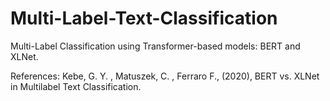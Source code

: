 # Multi-Label-Text-Classification

Multi-Label Classification using Transformer-based models: BERT and XLNet.


References: Kebe, G. Y. , Matuszek, C. , Ferraro F., (2020), BERT vs. XLNet in Multilabel Text Classification.
